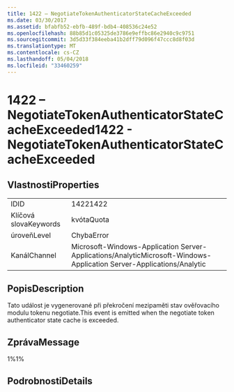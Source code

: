 ```yaml
---
title: 1422 – NegotiateTokenAuthenticatorStateCacheExceeded
ms.date: 03/30/2017
ms.assetid: bfabfb52-ebfb-489f-bdb4-408536c24e52
ms.openlocfilehash: 88b85d1c05325de3786e9effbc86e2940c9c9751
ms.sourcegitcommit: 3d5d33f384eeba41b2dff79d096f47ccc8d8f03d
ms.translationtype: MT
ms.contentlocale: cs-CZ
ms.lasthandoff: 05/04/2018
ms.locfileid: "33460259"
---
```

# <a name="1422---negotiatetokenauthenticatorstatecacheexceeded"></a><span data-ttu-id="886a0-102">1422 – NegotiateTokenAuthenticatorStateCacheExceeded</span><span class="sxs-lookup"><span data-stu-id="886a0-102">1422 - NegotiateTokenAuthenticatorStateCacheExceeded</span></span>
## <a name="properties"></a><span data-ttu-id="886a0-103">Vlastnosti</span><span class="sxs-lookup"><span data-stu-id="886a0-103">Properties</span></span>  
  
|||  
|-|-|  
|<span data-ttu-id="886a0-104">ID</span><span class="sxs-lookup"><span data-stu-id="886a0-104">ID</span></span>|<span data-ttu-id="886a0-105">1422</span><span class="sxs-lookup"><span data-stu-id="886a0-105">1422</span></span>|  
|<span data-ttu-id="886a0-106">Klíčová slova</span><span class="sxs-lookup"><span data-stu-id="886a0-106">Keywords</span></span>|<span data-ttu-id="886a0-107">kvóta</span><span class="sxs-lookup"><span data-stu-id="886a0-107">Quota</span></span>|  
|<span data-ttu-id="886a0-108">úroveň</span><span class="sxs-lookup"><span data-stu-id="886a0-108">Level</span></span>|<span data-ttu-id="886a0-109">Chyba</span><span class="sxs-lookup"><span data-stu-id="886a0-109">Error</span></span>|  
|<span data-ttu-id="886a0-110">Kanál</span><span class="sxs-lookup"><span data-stu-id="886a0-110">Channel</span></span>|<span data-ttu-id="886a0-111">Microsoft-Windows-Application Server-Applications/Analytic</span><span class="sxs-lookup"><span data-stu-id="886a0-111">Microsoft-Windows-Application Server-Applications/Analytic</span></span>|  
  
## <a name="description"></a><span data-ttu-id="886a0-112">Popis</span><span class="sxs-lookup"><span data-stu-id="886a0-112">Description</span></span>  
 <span data-ttu-id="886a0-113">Tato událost je vygenerované při překročení mezipaměti stav ověřovacího modulu tokenu negotiate.</span><span class="sxs-lookup"><span data-stu-id="886a0-113">This event is emitted when the negotiate token authenticator state cache is exceeded.</span></span>  
  
## <a name="message"></a><span data-ttu-id="886a0-114">Zpráva</span><span class="sxs-lookup"><span data-stu-id="886a0-114">Message</span></span>  
 <span data-ttu-id="886a0-115">1%</span><span class="sxs-lookup"><span data-stu-id="886a0-115">1%</span></span>  
  
## <a name="details"></a><span data-ttu-id="886a0-116">Podrobnosti</span><span class="sxs-lookup"><span data-stu-id="886a0-116">Details</span></span>
